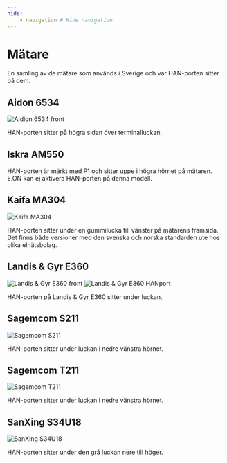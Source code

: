```yaml
---
hide:
    - navigation # Hide navigation
---
```


# Mätare

En samling av de mätare som används i Sverige och var HAN-porten sitter på dem.

## Aidon 6534 

![Aidion 6534 front](images/aidon-6534.jpeg)

HAN-porten sitter på högra sidan över terminalluckan.


## Iskra AM550

HAN-porten är märkt med P1 och sitter uppe i högra hörnet på mätaren. E.ON kan ej aktivera HAN-porten på denna modell.


## Kaifa MA304

![Kaifa MA304](images/kaifa_ma304.jpg)

HAN-porten sitter under en gummilucka till vänster på mätarens framsida. Det finns både versioner med den svenska och norska standarden ute hos olika elnätsbolag.


## Landis & Gyr E360

![Landis & Gyr E360 front](images/LG_E360_1.png)
![Landis & Gyr E360 HANport](images/LG_E360_2.png)

HAN-porten på Landis & Gyr E360 sitter under luckan.

## Sagemcom S211

![Sagemcom S211](images/sagemcom_s211.png)

HAN-porten sitter under luckan i nedre vänstra hörnet.

## Sagemcom T211

![Sagemcom T211](images/sagemcom_t211.png)

HAN-porten sitter under luckan i nedre vänstra hörnet.


## SanXing S34U18

![SanXing S34U18](images/sanxing_s34u18.jpg)

HAN-porten sitter under den grå luckan nere till höger.
